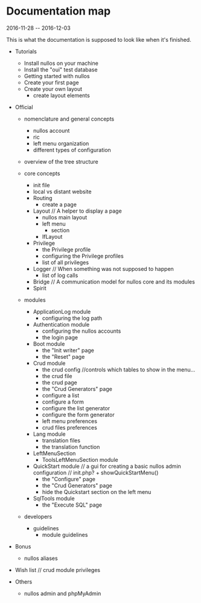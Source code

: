 Documentation map
======================
2016-11-28 -- 2016-12-03



This is what the documentation is supposed to look like when it's finished.






- Tutorials
    - Install nullos on your machine
    - Install the "oui" test database
    - Getting started with nullos
    - Create your first page
    - Create your own layout
        - create layout elements    
- Official
    - nomenclature and general concepts
        - nullos account
        - ric
        - left menu organization
        - different types of configuration
            
    - overview of the tree structure
    
    - core concepts  
        - init file
        - local vs distant website
        - Routing
            - create a page
        - Layout
            // A helper to display a page
            - nullos main layout
            - left menu
                - section
            - IfLayout                 
        - Privilege        
            - the Privilege profile
            - configuring the Privilege profiles
            - list of all privileges
        - Logger
            // When something was not supposed to happen
            - list of log calls
        - Bridge
            // A communication model for nullos core and its modules    
        - Spirit
        
    - modules
        - ApplicationLog module
            - configuring the log path
        - Authentication module
            - configuring the nullos accounts
            - the login page
        - Boot module
            - the "Init writer" page
            - the "Reset" page
        - Crud module
            - the crud config //controls which tables to show in the menu...
            - the crud file
            - the crud page
            - the "Crud Generators" page
            - configure a list 
            - configure a form
            - configure the list generator
            - configure the form generator
            - left menu preferences
            - crud files preferences
        - Lang module
            - translation files
            - the translation function
        - LeftMenuSection
            - ToolsLeftMenuSection module
        - QuickStart module
            // a gui for creating a basic nullos admin configuration 
                // init.php? + showQuickStartMenu()
            - the "Configure" page
            - the "Crud Generators" page
            - hide the Quickstart section on the left menu
        - SqlTools module
            - the "Execute SQL" page
    - developers
        - guidelines
            - module guidelines
                            
- Bonus
    - nullos aliases
            
            
- Wish list
    // crud module privileges

- Others
    - nullos admin and phpMyAdmin













 